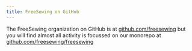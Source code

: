 ```yaml
---
title: FreeSewing on GitHub
---
```


The FreeSewing organization on GitHub is at
[github.com/freesewing](https://github.com/freesewing) but you
will find almost all activity is focussed on our monorepo
at [github.com/freesewing/freesewing](https://github.com/freesewing/freesewing.)
